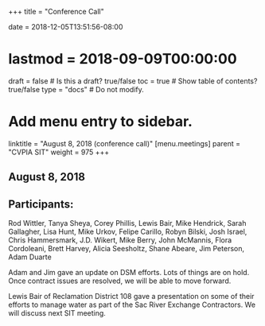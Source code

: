 +++
title = "Conference Call"

date = 2018-12-05T13:51:56-08:00
# lastmod = 2018-09-09T00:00:00

draft = false  # Is this a draft? true/false
toc = true  # Show table of contents? true/false
type = "docs"  # Do not modify.

# Add menu entry to sidebar.
linktitle = "August 8, 2018 (conference call)"
[menu.meetings]
  parent = "CVPIA SIT"
  weight = 975
+++

## August 8, 2018

## Participants:
Rod Wittler, Tanya Sheya, Corey Phillis, Lewis Bair, Mike Hendrick, Sarah Gallagher, Lisa Hunt, Mike Urkov, Felipe Carillo, Robyn Bilski, Josh Israel, Chris Hammersmark, J.D. Wikert, Mike Berry, John McMannis, Flora Cordoleani, Brett Harvey, Alicia Seesholtz, Shane Abeare, Jim Peterson, Adam Duarte

Adam and Jim gave an update on DSM efforts. Lots of things are on hold. Once contract issues are resolved, we will be able to move forward.

Lewis Bair of Reclamation District 108 gave a presentation on some of their efforts to manage water as part of the Sac River Exchange Contractors. We will discuss next SIT meeting.
